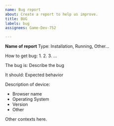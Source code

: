 ```yaml
---
name: Bug report
about: Create a report to help us improve.
title: BUG
labels: bug
assignees: Game-Dev-752

---
```


**Name of report**
Type: Installation, Running, Other...

How to get bug:
1.
2.
3.
...

The bug is: Describe the bug

It should: Expected behavior

Description of device:
* Browser name
* Operating System
* Version
* Other

Other contexts here.
